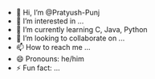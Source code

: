 - 👋 Hi, I’m @Pratyush-Punj
- 👀 I’m interested in ...
- 🌱 I’m currently learning C, Java, Python
- 💞️ I’m looking to collaborate on ...
- 📫 How to reach me ...
- 😄 Pronouns: he/him
- ⚡ Fun fact: ...

<!---
Pratyush-Punj/Pratyush-Punj is a ✨ special ✨ repository because its `README.md` (this file) appears on your GitHub profile.
You can click the Preview link to take a look at your changes.
--->
